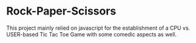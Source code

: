 # Rock-Paper-Scissors
This project mainly relied on javascript for the establishment of a CPU vs. USER-based Tic Tac Toe Game with some comedic aspects as well.
